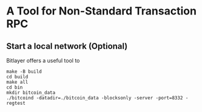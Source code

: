 # A Tool for Non-Standard Transaction RPC

## Start a local network (Optional)

Bitlayer offers a useful tool to

```
make -B build
cd build
make all
cd bin
mkdir bitcoin_data
./bitcoind -datadir=./bitcoin_data -blocksonly -server -port=8332 -regtest
```

